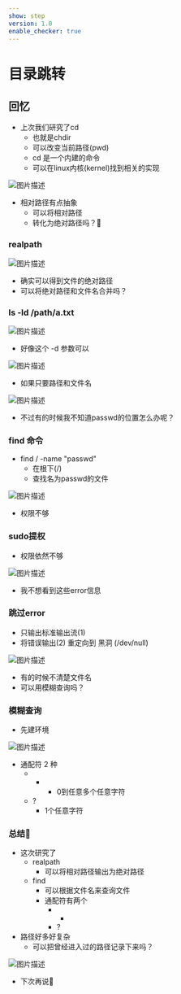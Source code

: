 ```yaml
---
show: step
version: 1.0
enable_checker: true
---
```


# 目录跳转

## 回忆

- 上次我们研究了cd
	- 也就是chdir
	- 可以改变当前路径(pwd)
	- cd 是一个内建的命令
	- 可以在linux内核(kernel)找到相关的实现

![图片描述](https://doc.shiyanlou.com/courses/uid1190679-20221231-1672492674731)

- 相对路径有点抽象
	- 可以将相对路径
	- 转化为绝对路径吗？🤔

### realpath

![图片描述](https://doc.shiyanlou.com/courses/uid1190679-20221231-1672493094504)

- 确实可以得到文件的绝对路径
- 可以将绝对路径和文件名合并吗？

### ls -ld /path/a.txt

![图片描述](https://doc.shiyanlou.com/courses/uid1190679-20221231-1672493982252)

- 好像这个 -d 参数可以

![图片描述](https://doc.shiyanlou.com/courses/uid1190679-20221231-1672493918587)

- 如果只要路径和文件名

![图片描述](https://doc.shiyanlou.com/courses/uid1190679-20221231-1672494039032)

- 不过有的时候我不知道passwd的位置怎么办呢？

### find 命令

- find / -name "passwd"
	- 在根下(/)
	- 查找名为passwd的文件

![图片描述](https://doc.shiyanlou.com/courses/uid1190679-20221231-1672494174477)

- 权限不够

### sudo提权

- 权限依然不够

![图片描述](https://doc.shiyanlou.com/courses/uid1190679-20221231-1672494222538)

- 我不想看到这些error信息

### 跳过error

- 只输出标准输出流(1)
- 将错误输出(2) 重定向到 黑洞 (/dev/null)

![图片描述](https://doc.shiyanlou.com/courses/uid1190679-20221231-1672494279234)

- 有的时候不清楚文件名
- 可以用模糊查询吗？

### 模糊查询

- 先建环境

![图片描述](https://doc.shiyanlou.com/courses/uid1190679-20221231-1672494493827)

- 通配符 2 种
	- * 
		- 0到任意多个任意字符
	- ?
		- 1个任意字符	
### 总结🤔
- 这次研究了 
	- realpath
		- 可以将相对路径输出为绝对路径
	- find
		- 可以根据文件名来查询文件
		- 通配符有两个
			- * 
			- ?
- 路径好多好复杂
	- 可以把曾经进入过的路径记录下来吗？

![图片描述](https://doc.shiyanlou.com/courses/uid1190679-20221231-1672495036313)

- 下次再说👋

